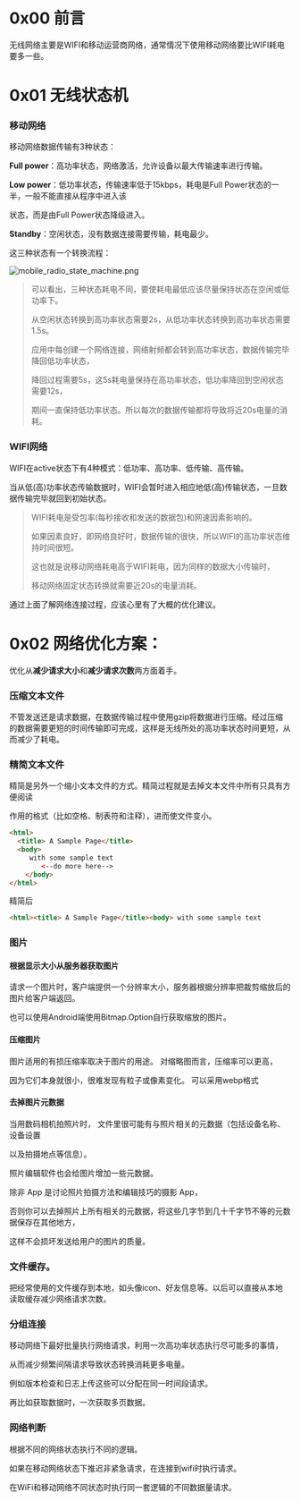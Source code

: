# 0x00 前言

无线网络主要是WIFI和移动运营商网络，通常情况下使用移动网络要比WIFI耗电要多一些。

# 0x01 无线状态机

### 移动网络

移动网络数据传输有3种状态：

<!-- more -->

**Full power**：高功率状态，网络激活，允许设备以最大传输速率进行传输。

**Low power**：低功率状态，传输速率低于15kbps，耗电是Full Power状态的一半，一般不能直接从程序中进入该

状态，而是由Full Power状态降级进入。

**Standby**：空闲状态，没有数据连接需要传输，耗电最少。

这三种状态有一个转换流程：

![mobile_radio_state_machine.png](https://jenson-1258324340.cos.ap-beijing.myqcloud.com/mobile_radio_state_machine.png)



> 可以看出，三种状态耗电不同，要使耗电最低应该尽量保持状态在空闲或低功率下。
>
> 从空闲状态转换到高功率状态需要2s，从低功率状态转换到高功率状态需要1.5s。
>
> 应用中每创建一个网络连接，网络射频都会转到高功率状态，数据传输完毕降回低功率状态，
>
> 降回过程需要5s，这5s耗电量保持在高功率状态，低功率降回到空闲状态需要12s，
>
> 期间一直保持低功率状态。所以每次的数据传输都将导致将近20s电量的消耗。

### WIFI网络

WIFI在active状态下有4种模式：低功率、高功率、低传输、高传输。

当从低(高)功率状态传输数据时，WIFI会暂时进入相应地低(高)传输状态，一旦数据传输完毕就回到初始状态。

> WIFI耗电是受包率(每秒接收和发送的数据包)和网速因素影响的。
>
> 如果因素良好，即网络良好时，数据传输的很快，所以WIFI的高功率状态维持时间很短。
>
> 这也就是说移动网络耗电高于WIFI耗电，因为同样的数据大小传输时，
>
> 移动网络固定状态转换就需要近20s的电量消耗。



通过上面了解网络连接过程，应该心里有了大概的优化建议。

# 0x02 网络优化方案：

优化从**减少请求大小**和**减少请求次数**两方面着手。

### 压缩文本文件

不管发送还是请求数据，在数据传输过程中使用gzip将数据进行压缩。经过压缩的数据需要更短的时间传输即可完成，这样是无线所处的高功率状态时间更短，从而减少了耗电。

### 精简文本文件

精简是另外一个缩小文本文件的方式。精简过程就是去掉文本文件中所有只具有方便阅读

作用的格式（比如空格、制表符和注释），进而使文件变小。   

```html
<html>  
  <title> A Sample Page</title> 
  <body> 
 	 with some sample text 
		<--do more here--> 
	</body> 
</html>
```

精简后

```html
<html><title> A Sample Page</title><body> with some sample text 			<--do more here--></body></html>
```

### 图片

#### 根据显示大小从服务器获取图片

请求一个图片时，客户端提供一个分辨率大小，服务器根据分辨率把裁剪缩放后的图片给客户端返回。

也可以使用Android端使用Bitmap.Option自行获取缩放的图片。

#### 压缩图片

图片适用的有损压缩率取决于图片的用途。 对缩略图而言，压缩率可以更高，

因为它们本身就很小，很难发现有粒子或像素变化。  可以采用webp格式

#### 去掉图片元数据

当用数码相机拍照片时， 文件里很可能有与照片相关的元数据（包括设备名称、设备设置

以及拍摄地点等信息）。

照片编辑软件也会给图片增加一些元数据。

 除非 App 是讨论照片拍摄方法和编辑技巧的摄影 App， 

否则你可以去掉照片上所有相关的元数据，将这些几字节到几十千字节不等的元数据保存在其他地方，

这样不会损坏发送给用户的图片的质量。  

### 文件缓存。

把经常使用的文件缓存到本地，如头像icon、好友信息等。以后可以直接从本地读取缓存减少网络请求次数。

### 分组连接

移动网络下最好批量执行网络请求，利用一次高功率状态执行尽可能多的事情，

从而减少频繁间隔请求导致状态转换消耗更多电量。

例如版本检查和日志上传这些可以分配在同一时间段请求。

再比如获取数据时，一次获取多页数据。

### 网络判断

根据不同的网络状态执行不同的逻辑。

如果在移动网络状态下推迟非紧急请求，在连接到wifi时执行请求。

在WiFi和移动网络不同状态时执行同一套逻辑的不同数据量请求。